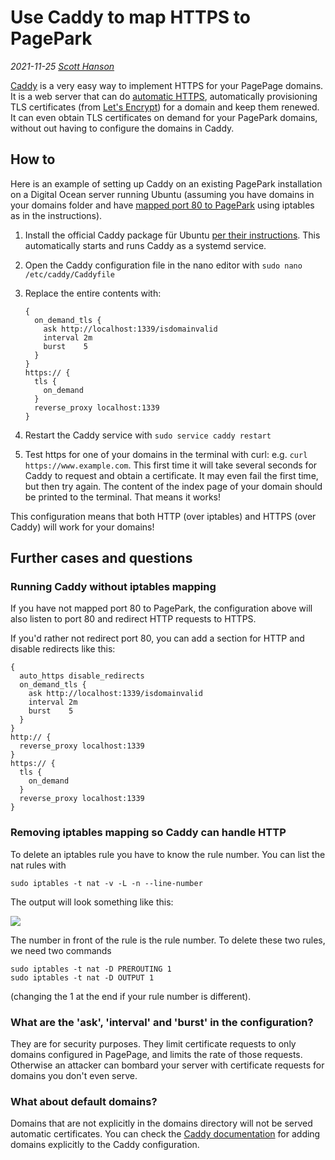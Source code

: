# Use Caddy to map HTTPS to PagePark

<i>2021-11-25 <a href="https://github.com/papascott">Scott Hanson</a></i>

<a href="https://caddyserver.com/">Caddy</a> is a very easy way to implement HTTPS for your PagePage domains. It is a web server that can do <a href="https://caddyserver.com/docs/automatic-https">automatic HTTPS</a>, automatically provisioning TLS certificates (from <a href="https://letsencrypt.org/">Let's Encrypt</a>) for a domain and keep them renewed. It can even obtain TLS certificates on demand for your PagePark domains, without out having to configure the domains in Caddy. 

## How to

Here is an example of setting up Caddy on an existing PagePark installation on a Digital Ocean server running Ubuntu (assuming you have domains in your domains folder and have <a href="https://github.com/scripting/pagePark#mapping-port-80-to-1339">mapped port 80 to PagePark</a> using iptables as in the instructions).

1. Install the official Caddy package für Ubuntu <a href="https://caddyserver.com/docs/install#debian-ubuntu-raspbian">per their instructions</a>.  This automatically starts and runs Caddy as a systemd service.

1. Open the Caddy configuration file in the nano editor with `sudo nano /etc/caddy/Caddyfile`

1. Replace the entire contents with: 

   ```
   {
     on_demand_tls {
       ask http://localhost:1339/isdomainvalid
       interval 2m
       burst    5
     }
   }
   https:// {
     tls {
       on_demand
     }
     reverse_proxy localhost:1339
   }
   ```

1. Restart the Caddy service with `sudo service caddy restart`

1. Test https for one of your domains in the terminal with curl: e.g. `curl https://www.example.com`. This first time it will take several seconds for Caddy to request and obtain a certificate. It may even fail the first time, but then try again. The content of the index page of your domain should be printed to the terminal. That means it works!

This configuration means that both HTTP (over iptables) and HTTPS (over Caddy) will work for your domains!

## Further cases and questions

### Running Caddy without iptables mapping

If you have not mapped port 80 to PagePark, the configuration above will also listen to port 80 and redirect HTTP requests to HTTPS. 



If you'd rather not redirect port 80, you can add a section for HTTP and disable redirects like this:

   ```
   {
     auto_https disable_redirects
     on_demand_tls {
       ask http://localhost:1339/isdomainvalid
       interval 2m
       burst    5
     }
   }
   http:// {
     reverse_proxy localhost:1339
   }
   https:// {
     tls {
       on_demand
     }
     reverse_proxy localhost:1339
   }
   ```

### Removing iptables mapping so Caddy can handle HTTP

To delete an iptables rule you have to know the rule number. You can list the nat rules with

`sudo iptables -t nat -v -L -n --line-number`

The output will look something like this:

![](https://res.cloudinary.com/papascott/image/upload/v1637840426/TujSanB1nu0Bdelbge96Lr4UlGgFO7jV6D5Jc9VX.jpg)

The number in front of the rule is the rule number. To delete these two rules, we need two commands  

```
sudo iptables -t nat -D PREROUTING 1
sudo iptables -t nat -D OUTPUT 1
```

(changing the 1 at the end if your rule number is different).

### What are the 'ask', 'interval' and 'burst' in the configuration?

They are for security purposes. They limit certificate requests to only domains configured in PagePage, and limits the rate of those requests. Otherwise an attacker can bombard your server with certificate requests for domains you don't even serve. 

### What about default domains?

Domains that are not explicitly in the domains directory will not be served automatic certificates. You can check the <a href="https://caddyserver.com/docs/">Caddy documentation</a> for adding domains explicitly to the Caddy configuration.

